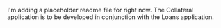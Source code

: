 I'm adding a placeholder readme file for right now. The Collateral application is to be developed in conjunction with the Loans application.
